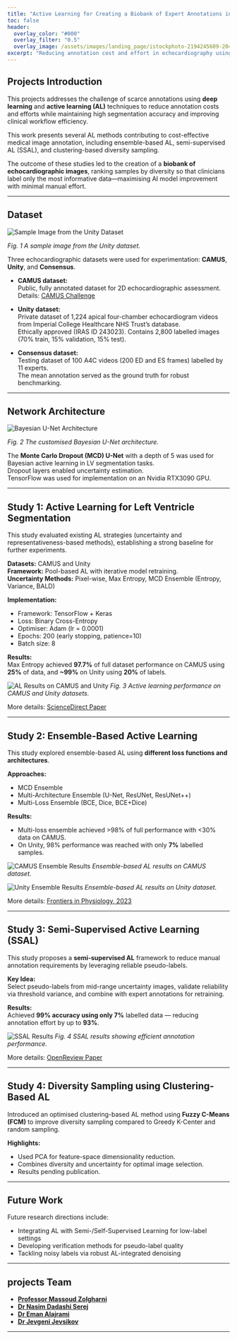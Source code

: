 ```yaml
---
title: "Active Learning for Creating a Biobank of Expert Annotations in Echocardiography"
toc: false
header:
  overlay_color: "#000"
  overlay_filter: "0.5"
  overlay_image: /assets/images/landing_page/istockphoto-2194245609-2048x2048.jpg
excerpt: "Reducing annotation cost and effort in echocardiography using deep learning and active learning strategies."
---
```


## Projects Introduction

This projects addresses the challenge of scarce annotations using **deep learning** and **active learning (AL)** techniques to reduce annotation costs and efforts while maintaining high segmentation accuracy and improving clinical workflow efficiency.

This work presents several AL methods contributing to cost-effective medical image annotation, including ensemble-based AL, semi-supervised AL (SSAL), and clustering-based diversity sampling.

The outcome of these studies led to the creation of a **biobank of echocardiographic images**, ranking samples by diversity so that clinicians label only the most informative data—maximising AI model improvement with minimal manual effort.

---

## Dataset

![Sample Image from the Unity Dataset](/assets/images/projects/unity/Efficient_Annotations/Sample_image.png)

*Fig. 1 A sample image from the Unity dataset.*

Three echocardiographic datasets were used for experimentation: **CAMUS**, **Unity**, and **Consensus**.

- **CAMUS dataset:**  
  Public, fully annotated dataset for 2D echocardiographic assessment.  
  Details: [CAMUS Challenge](https://www.creatis.insa-lyon.fr/Challenge/camus/index.html)

- **Unity dataset:**  
  Private dataset of 1,224 apical four-chamber echocardiogram videos from Imperial College Healthcare NHS Trust’s database.  
  Ethically approved (IRAS ID 243023). Contains 2,800 labelled images (70% train, 15% validation, 15% test).

- **Consensus dataset:**  
  Testing dataset of 100 A4C videos (200 ED and ES frames) labelled by 11 experts.  
  The mean annotation served as the ground truth for robust benchmarking.

---

## Network Architecture

![Bayesian U-Net Architecture](/assets/images/projects/unity/Efficient_Annotations/Unet_no_num.jpeg)

*Fig. 2 The customised Bayesian U-Net architecture.*

The **Monte Carlo Dropout (MCD) U-Net** with a depth of 5 was used for Bayesian active learning in LV segmentation tasks.  
Dropout layers enabled uncertainty estimation.  
TensorFlow was used for implementation on an Nvidia RTX3090 GPU.

---

## Study 1: Active Learning for Left Ventricle Segmentation

This study evaluated existing AL strategies (uncertainty and representativeness-based methods), establishing a strong baseline for further experiments.

**Datasets:** CAMUS and Unity  
**Framework:** Pool-based AL with iterative model retraining.  
**Uncertainty Methods:** Pixel-wise, Max Entropy, MCD Ensemble (Entropy, Variance, BALD)

**Implementation:**  
- Framework: TensorFlow + Keras  
- Loss: Binary Cross-Entropy  
- Optimiser: Adam (lr = 0.0001)  
- Epochs: 200 (early stopping, patience=10)  
- Batch size: 8  

**Results:**  
Max Entropy achieved **97.7%** of full dataset performance on CAMUS using **25%** of data, and **~99%** on Unity using **20%** of labels.

![AL Results on CAMUS and Unity](/assets/images/projects/unity/Efficient_Annotations/Merge_unc_5.jpg)
*Fig. 3 Active learning performance on CAMUS and Unity datasets.*

More details: [ScienceDirect Paper](https://www.sciencedirect.com/science/article/pii/S016926072400107X)  


---

## Study 2: Ensemble-Based Active Learning

This study explored ensemble-based AL using **different loss functions and architectures**.

**Approaches:**
- MCD Ensemble  
- Multi-Architecture Ensemble (U-Net, ResUNet, ResUNet++)  
- Multi-Loss Ensemble (BCE, Dice, BCE+Dice)

**Results:**  
- Multi-loss ensemble achieved >98% of full performance with <30% data on CAMUS.  
- On Unity, 98% performance was reached with only **7%** labelled samples.

![CAMUS Ensemble Results](/assets/images/projects/unity/Efficient_Annotations/Picture3.jpg)
*Ensemble-based AL results on CAMUS dataset.*

![Unity Ensemble Results](/assets/images/projects/unity/Efficient_Annotations/Picture4.jpg)
*Ensemble-based AL results on Unity dataset.*

More details: [Frontiers in Physiology, 2023](https://www.pure.ed.ac.uk/ws/portalfiles/portal/409667993/9782832512319_1_.PDF#page=103)  


---

## Study 3: Semi-Supervised Active Learning (SSAL)

This study proposes a **semi-supervised AL** framework to reduce manual annotation requirements by leveraging reliable pseudo-labels.

**Key Idea:**  
Select pseudo-labels from mid-range uncertainty images, validate reliability via threshold variance, and combine with expert annotations for retraining.

**Results:**  
Achieved **99% accuracy using only 7%** labelled data — reducing annotation effort by up to **93%**.

![SSAL Results](/assets/images/projects/unity/Efficient_Annotations/Picture5.png)
*Fig. 4 SSAL results showing efficient annotation performance.*

More details: [OpenReview Paper](https://openreview.net/pdf?id=g9T6yLuMJR)  


---

## Study 4: Diversity Sampling using Clustering-Based AL

Introduced an optimised clustering-based AL method using **Fuzzy C-Means (FCM)** to improve diversity sampling compared to Greedy K-Center and random sampling.

**Highlights:**
- Used PCA for feature-space dimensionality reduction.  
- Combines diversity and uncertainty for optimal image selection.  
- Results pending publication.

---

## Future Work

Future research directions include:
- Integrating AL with Semi-/Self-Supervised Learning for low-label settings  
- Developing verification methods for pseudo-label quality  
- Tackling noisy labels via robust AL-integrated denoising

---

## projects Team

- [**Professor Massoud Zolgharni**](https://www.uwl.ac.uk/staff/massoud-zolgharni)  
- [**Dr Nasim Dadashi Serej**](https://www.uwl.ac.uk/staff/nasim-dadashi-serej)  
- [**Dr Eman Alajrami**](https://www.researchgate.net/profile/Eman-Alajrami)  
- [**Dr Jevgeni Jevsikov**](https://twitter.com/intsav_?lang=en-gb)

---
